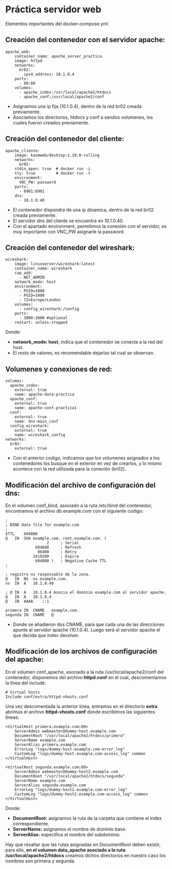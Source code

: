 # Práctica servidor web

Elementos importantes del docker-compose.yml

## Creación del contenedor con el servidor apache:
~~~
apache_web:
    container_name: apache_server_practica
    image: httpd
    networks:
      br02:
        ipv4_address: 10.1.0.4
    ports:
      - 80:80
    volumes:
      - apache_index:/usr/local/apache2/htdocs
      - apache_conf:/usr/local/apache2/conf
~~~
- Asignamos una ip fija (10.1.0.4), dentro de la red br02 creada previamente.
- Asociamos los directorios, htdocs y conf a sendos volumenes, los cuales fueron creados previamente.

## Creación del contenedor del cliente:
~~~
apache_cliente:
    image: kasmweb/desktop:1.10.0-rolling
    networks:
      br02:
    stdin_open: true  # docker run -i
    tty: true         # docker run -t
    environment:
      VNC_PW: password
    ports:
      - 6901:6901
    dns:
      - 10.1.0.40
~~~
- El contenedor dispondra de una ip dinamica, dentro de la red br02 creada previamente.
- El servidor dns del cliente se encuentra en 10.1.0.40.
- Con el apartado environment, permitimos la conexión con el servidor, es muy importante con VNC_PW asignarle la password.

## Creación del contenedor del wireshark:
~~~
wireshark:
    image: linuxserver/wireshark:latest
    container_name: wireshark
    cap_add:
      - NET_ADMIN
    network_mode: host
    environment:
      - PUID=1000
      - PGID=1000
      - TZ=Europe/London
    volumes:
      - config_wireshark:/config
    ports:
      - 3000:3000 #optional
    restart: unless-stopped
~~~
Donde:
- **network_mode: host**, indica que el contenedor se conecta a la red del host.
- El resto de valores, es recomendable dejarlas tal cual se observan.


## Volumenes y conexiones de red:
~~~
volumes:
  apache_index:
    external: true
    name: apache-data-practica
  apache_conf:
    external: true
    name: apache-conf-practica1
  conf:
    external: true
    name: dns-main_conf
  config_wireshark:
    external: true
    name: wireshark_config
networks: 
  br02:
    external: true
~~~
- Con el anterior codigo, indicamos que los volumenes asignados a los contenedores los busque en el exterior en vez de crearlos, y lo mismo acontece con la red utilizada para la conexión (br02).

## Modificación del archivo de configuración del dns:
En el volumen conf_bind, asociado a la ruta /etc/bind del contenedor, encontramos el archivo db.example.com con el siguiente codigo:
~~~
;
; BIND data file for example.com
;
$TTL	604800
@	IN	SOA	example.com. root.example.com. (
			      2		; Serial
			 604800		; Refresh
			  86400		; Retry
			2419200		; Expire
			 604800 )	; Negative Cache TTL
;

; registro ns responsable de la zona.
@	IN	NS	ns.example.com.
ns  IN  A   10.1.0.40

; @	IN	A	10.1.0.4 Asocia el dominio example.com al servidor apache.
@	IN	A	10.1.0.4
@	IN	AAAA	::1

primera	IN	CNAME	example.com.
segunda	IN	CNAME	@
~~~
- Donde se añadieron dos CNAME, para que cada una de las direcciones apunte al servidor apache (10.1.0.4). Luego será el servidor apache el que decida que index devolver.
## Modificación de los archivos de configuración del apache:
En el volumen conf_apache, asociado a la ruta /usr/local/apache2/conf del contenedor, disponemos del archivo **httpd.conf** en el cual, descomentamos la línea del include:
~~~
# Virtual hosts
Include conf/extra/httpd-vhosts.conf
~~~
Una vez descomentada la anterior línea, entramos en el directorio **extra** abrimos el archivo **httpd-vhosts.conf** donde escribimos las siguientes líneas:
~~~
<VirtualHost primera.example.com:80>
    ServerAdmin webmaster@dummy-host.example.com
    DocumentRoot "/usr/local/apache2/htdocs/primera"
    ServerName example.com
    ServerAlias primera.example.com
    ErrorLog "logs/dummy-host.example.com-error_log"
    CustomLog "logs/dummy-host.example.com-access_log" common
</VirtualHost>

<VirtualHost segunda.example.com:80>
    ServerAdmin webmaster@dummy-host2.example.com
    DocumentRoot "/usr/local/apache2/htdocs/segunda"
    ServerName example.com
    ServerAlias segunda.example.com
    ErrorLog "logs/dummy-host2.example.com-error_log"
    CustomLog "logs/dummy-host2.example.com-access_log" common
</VirtualHost>
~~~
Donde:
- **DocumentRoot:** asignamos la ruta de la carpeta que contiene el index correspondiente.
- **ServerName:** asignamos el nombre de dominio base.
- **ServerAlias:** especifica el nombre del subdominio.

Hay que resaltar que las rutas asignadas en DocumentRoot deben existir, para ello, **en el volumen data_apache asociado a la ruta /usr/local/apache2/htdocs** creamos dichos directorios en nuestro caso los nombres son primera y segunda.
